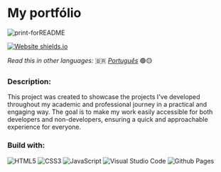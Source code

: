# My portfólio

![print-forREADME](https://github.com/user-attachments/assets/f8e03040-aa59-4463-b628-22c1ec7d7d7e)

 [![Website shields.io](https://img.shields.io/website-up-down-green-red/http/shields.io.svg)](http://shields.io/)

_Read this in other languages:_ 🇧🇷 [_Português_](../../README-ptBR.md) 🟢🟡

### Description:

This project was created to showcase the projects I've developed throughout my academic and professional journey in a practical and engaging way. The goal is to make my work easily accessible for both developers and non-developers, ensuring a quick and approachable experience for everyone.

### Build with:
![HTML5](https://img.shields.io/badge/html5-%23E34F26.svg?style=for-the-badge&logo=html5&logoColor=white) ![CSS3](https://img.shields.io/badge/css3-%231572B6.svg?style=for-the-badge&logo=css3&logoColor=white) ![JavaScript](https://img.shields.io/badge/javascript-%23323330.svg?style=for-the-badge&logo=javascript&logoColor=%23F7DF1E) ![Visual Studio Code](https://img.shields.io/badge/Visual%20Studio%20Code-0078d7.svg?style=for-the-badge&logo=visual-studio-code&logoColor=white) ![Github Pages](https://img.shields.io/badge/github%20pages-121013?style=for-the-badge&logo=github&logoColor=white)
